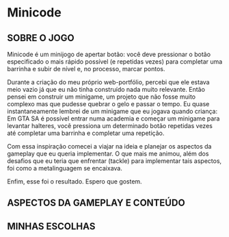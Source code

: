 # Minicode

## SOBRE O JOGO
Minicode é um minijogo de apertar botão: você deve pressionar o botão especificado o mais rápido possível (e repetidas vezes) para completar uma barrinha e subir de nível e, no processo, marcar pontos.

Durante a criação do meu próprio web-portfólio, percebi que ele estava meio vazio já que eu não tinha construído nada muito relevante. Então pensei em construir um minigame, um projeto que não fosse muito complexo mas que pudesse quebrar o gelo e passar o tempo. Eu quase instantaneamente lembrei de um minigame que eu jogava quando criança: Em GTA SA é possível entrar numa academia e começar um minigame para levantar halteres, você pressiona um determinado botão repetidas vezes até completar uma barrinha e completar uma repetição.

Com essa inspiração comecei a viajar na ideia e planejar os aspectos da gameplay que eu queria implementar. O que mais me animou, além dos desafios que eu teria que enfrentar (tackle) para implementar tais aspectos, foi como a metalinguagem se encaixava.

Enfim, esse foi o resultado. Espero que gostem.
## ASPECTOS DA GAMEPLAY E CONTEÚDO

## MINHAS ESCOLHAS
